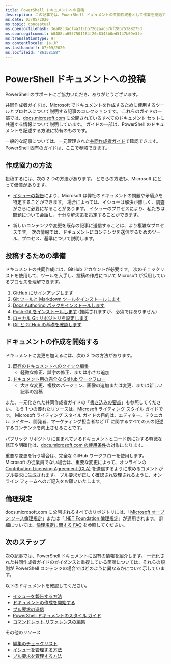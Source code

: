 ```yaml
---
title: PowerShell ドキュメントへの投稿
description: この記事では、PowerShell ドキュメントの共同作成者として作業を開始する方法の概要を説明します。
ms.date: 03/05/2020
ms.topic: conceptual
ms.openlocfilehash: 3ea08c3acf4a31cbb7262aac57bf28b75388275d
ms.sourcegitcommit: b0488ca6557501184f20c8343b0ed5147b09e3fe
ms.translationtype: HT
ms.contentlocale: ja-JP
ms.lasthandoff: 07/09/2020
ms.locfileid: "86158158"
---
```

# <a name="contributing-to-powershell-documentation"></a>PowerShell ドキュメントへの投稿

PowerShell のサポートにご協力いただき、ありがとうございます。

共同作成者ガイドは、Microsoft でドキュメントを作成するために使用するツールとプロセスについて説明する記事のコレクションです。 これらのガイドの一部では、[docs.microsoft.com][docs] に公開されているすべてのドキュメント セットに共通する情報について説明しています。 ガイドの一部は、PowerShell のドキュメントを記述する方法に特有のものです。

一般的な記事については、一元管理された[共同作成者ガイド][contribute]で確認できます。 PowerShell 固有のガイドは、ここで参照できます。

## <a name="ways-to-contribute"></a>作成協力の方法

投稿するには、次の 2 つの方法があります。 どちらの方法も、Microsoft にとって価値があります。

- [イシューの報告][file-an-issue]により、Microsoft は弊社のドキュメントの問題や矛盾点を特定することができます。 場合によっては、イシューは解決が難しく、調査がさらに必要になることがあります。 イシューのプロセスにより、私たちは問題について会話し、十分な解決策を策定することができます。

- 新しいコンテンツや変更を既存の記事に送信することは、より複雑なプロセスです。 次の情報では、ドキュメントにコンテンツを送信するためのツール、プロセス、基準について説明します。

## <a name="prepare-to-make-a-contribution"></a>投稿するための準備

ドキュメントの共同作成には、GitHub アカウントが必要です。 次のチェックリストを使用して、ツールを入手し、投稿の作成について Microsoft が採用しているプロセスを理解できます。

1. [GitHub にサインアップします](/contribute/get-started-setup-github)
1. [Git ツールと Markdown ツールをインストールします](/contribute/get-started-setup-tools)
1. [Docs Authoring パックをインストールします](/contribute/how-to-write-docs-auth-pack)
1. [Posh-Git をインストールします][posh-git] (推奨されますが、必須ではありません)
1. [ローカル Git リポジトリを設定します](/contribute/get-started-setup-local)
1. [Git と GitHub の基礎を確認します](/contribute/git-github-fundamentals)

## <a name="get-started-writing-docs"></a>ドキュメントの作成を開始する

ドキュメントに変更を加えるには、次の 2 つの方法があります。

1. [既存のドキュメントへのクイック編集](/contribute/#quick-edits-to-existing-documents)
   - 軽微な修正、誤字の修正、または小さな追加
1. [ドキュメント用の完全な GitHub ワークフロー](/contribute/how-to-write-workflows-major)
   - 大きな変更、複数のバージョン、画像の追加または変更、または新しい記事の投稿

また、一元化された共同作成者ガイドの「[書き込みの要点](/contribute/style-quick-start)」も参照してください。 もう 1 つの優れたリソースは、[Microsoft ライティング スタイル ガイド][style-guide]です。 Microsoft ライティング スタイル ガイドの目的は、エディター、テクニカル ライター、開発者、マーケティング担当者など IT に関するすべての人の記述するコンテンツを向上させることです。

パブリック リポジトリに含まれているドキュメントとコード例に対する軽微な修正や明確化は、[docs.microsoft.com の使用条件][terms-of-use]の対象になります。

重要な変更を行う場合は、完全な GitHub ワークフローを使用します。 Microsoft の従業員でない場合は、重要な変更によって、オンラインの [Contribution Licensing Agreement (CLA)][cla] を送信するように求めるコメントがプル要求に生成されます。 プル要求が正しく確認され受理されるように、オンライン フォームへのご記入をお願いいたします。

## <a name="code-of-conduct"></a>倫理規定

docs.microsoft.com に公開されるすべてのリポジトリには、「[Microsoft オープン ソース倫理規定](https://opensource.microsoft.com/codeofconduct/)」または「[.NET Foundation 倫理規定](https://dotnetfoundation.org/code-of-conduct)」が適用されます。 詳細については、[倫理規定に関する FAQ](https://opensource.microsoft.com/codeofconduct/faq/) を参照してください。

## <a name="next-steps"></a>次のステップ

次の記事では、PowerShell ドキュメントに固有の情報を紹介します。 一元化された共同作成者ガイドのガイダンスと重複している箇所については、それらの規則が PowerShell コンテンツの場合ではどのように異なるかについて示しています。

以下のドキュメントを確認してください。

- [イシューを報告する方法](file-an-issue.md)
- [ドキュメントの作成を開始する](get-started-writing.md)
- [プル要求の送信](pull-requests.md)
- [PowerShell ドキュメントのスタイル ガイド](powershell-style-guide.md)
- [コマンドレット リファレンスの編集](editing-cmdlet-ref.md)

その他のリソース

- [編集のチェックリスト](editorial-checklist.md)
- [イシューを管理する方法](managing-issues.md)
- [プル要求を管理する方法](managing-pull-requests.md)

<!--link refs-->
[cla]: https://cla.microsoft.com/
[contribute]: /contribute/
[docs]: https://docs.microsoft.com/
[file-an-issue]: file-an-issue.md
[posh-git]: https://www.powershellgallery.com/packages/posh-git
[psdocs]: /powershell
[style-guide]: /style-guide/welcome/
[terms-of-use]: /legal/termsofuse
